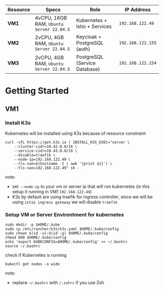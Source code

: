 | Resource| Specs                                    | Role                          | IP Address        |
| --------| ---------------------------------------- | ------------------------------| ------------------|
| **VM1** | 4vCPU, 16GB RAM, `Ubuntu Server 22.04.5` | Kubernetes + Istio + Services | `192.168.122.49`  |
| **VM2** | 2vCPU, 4GB RAM, `Ubuntu Server 22.04.5`  | Keycloak + PostgreSQL (auth)  | `192.168.122.155` |
| **VM3** | 2vCPU, 4GB RAM, `Ubuntu Server 22.04.5`  | PostgreSQL (Service Database) | `192.168.122.154` |

# Getting Started
## VM1
### Install K3s
Kubernetes will be installed using K3s because of resource constraint
```
curl -sfL https://get.k3s.io | INSTALL_K3S_EXEC="server \
    --cluster-cidr=10.42.0.0/16 \
    --service-cidr=10.43.0.0/16 \
    --disable=traefik \
    --node-ip=192.168.122.49 \
    --tls-san=$(hostname -I | awk '{print $1}') \
    --tls-san=192.168.122.49" sh -
```
note:
- set ` --node-ip ` to your vm or server ip that will run kubernetes (in this setup it running in VM1 `192.168.122.49`)
- K3s by default are using traefik for ingress controller, since we will be using `istio ingress gateway` we will disable `traefik`


### Setup VM or Server Environtment for kubernetes
```
sudo mkdir -p $HOME/.kube
sudo cp /etc/rancher/k3s/k3s.yaml $HOME/.kube/config
sudo chown $(id -u):$(id -g) $HOME/.kube/config
chmod 600 $HOME/.kube/config
echo 'export KUBECONFIG=$HOME/.kube/config' >> ~/.bashrc
source ~/.bashrc
```
check if Kubernetes is running
```
kubectl get nodes -o wide
```
note:
- replace `~/.bashrc` with `/.zshrc` if you use Zsh
